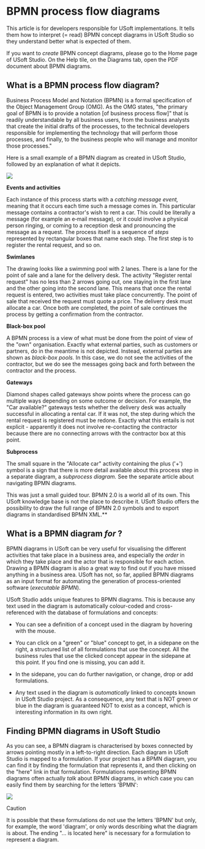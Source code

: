 # BPMN process flow diagrams

This article is for developers responsible for USoft implementations. It tells them how to interpret (= read) BPMN concept diagrams in USoft Studio so they understand better what is expected of them.

If you want to *create* BPMN concept diagrams, please go to the Home page of USoft Studio. On the Help tile, on the Diagrams tab, open the PDF document about BPMN diagrams.

## What is a BPMN process flow diagram?

Business Process Model and Notation (BPMN) is a formal specification of the Object Management Group (OMG). As the OMG states, "the primary goal of BPMN is to provide a notation [of business process flow]" that is readily understandable by all business users, from the business analysts that create the initial drafts of the processes, to the technical developers responsible for implementing the technology that will perform those processes, and finally, to the business people who will manage and monitor those processes."

Here is a small example of a BPMN diagram as created in USoft Studio, followed by an explanation of what it depicts.

![](/api/Collaboration/Interpreting%20diagrams/assets/9507a6f9-b6e4-4e4e-befc-61b12ffd6d47.png)

**Events and activities**

Each instance of this process starts with a *catching message event,* meaning that it occurs each time such a message comes in. This particular message contains a contractor's wish to rent a car. This could be literally a message (for example an e‑mail message), or it could involve a physical person ringing, or coming to a reception desk and pronouncing the message as a request. The process itself is a sequence of *steps* represented by rectangular boxes that name each step. The first step is to register the rental request, and so on.

**Swimlanes**

The drawing looks like a swimming pool with 2 lanes. There is a lane for the point of sale and a lane for the delivery desk. The activity "Register rental request" has no less than 2 arrows going out, one staying in the first lane and the other going into the second lane. This means that once the rental request is entered, two activities must take place concurrently. The point of sale that received the request must quote a price. The delivery desk must allocate a car. Once both are completed, the point of sale continues the process by getting a confirmation from the contractor.

**Black-box pool**

A BPMN process is a view of what must be done from the point of view of the "own" organisation. Exactly what external parties, such as customers or partners, do in the meantime is not depicted. Instead, external parties are shown as *black-box pools.* In this case, we do not see the activities of the contractor, but we do see the messages going back and forth between the contractor and the process.

**Gateways**

Diamond shapes called gateways show points where the process can go multiple ways depending on some outcome or decision. For example, the "Car available?" gateways tests whether the delivery desk was actually successful in allocating a rental car. If it was not, the step during which the rental request is registered must be redone. Exactly what this entails is not explicit - apparently it does not involve re-contacting the contractor because there are no connecting arrows with the contractor box at this point.

**Subprocess**

The small square in the "Allocate car" activity containing the plus ('+') symbol is a sign that there is more detail available about this process step in a separate diagram, a *subprocess diagram.* See the separate article about navigating BPMN diagrams.

This was just a small guided tour. BPMN 2.0 is a world all of its own. This USoft knowledge base is not the place to describe it. USoft Studio offers the possibility to draw the full range of BPMN 2.0 symbols and to export diagrams in standardised BPMN XML.**

## What is a BPMN diagram *for* ?

BPMN diagrams in USoft can be very useful for visualising the different activities that take place in a business area, and especially the *order* in which they take place and the actor that is responsible for each action. Drawing a BPMN diagram is also a great way to find out if you have missed anything in a business area. USoft has not, so far, applied BPMN diagrams as an input format for automating the generation of process-oriented software (*executable BPMN*).

USoft Studio adds unique features to BPMN diagrams. This is because any text used in the diagram is automatically colour-coded and cross-referenced with the database of formulations and concepts:

- You can see a definition of a concept used in the diagram by hovering with the mouse.

- You can click on a "green" or "blue" concept to get, in a sidepane on the right, a structured list of all formulations that use the concept. All the business rules that use the clicked concept appear in the sidepane at this point. If you find one is missing, you can add it.
- In the sidepane, you can do further navigation, or change, drop or add formulations.

- Any text used in the diagram is *automatically* linked to concepts known in USoft Studio project. As a consequence, any text that is NOT green or blue in the diagram is guaranteed NOT to exist as a concept, which is interesting information in its own right.

## Finding BPMN diagrams in USoft Studio

As you can see, a BPMN diagram is characterised by boxes connected by arrows pointing mostly in a left-to-right direction. Each diagram in USoft Studio is mapped to a formulation. If your project has a BPMN diagram, you can find it by finding the formulation that represents it, and then clicking on the "here" link in that formulation. Formulations representing BPMN diagrams often actually *talk* about BPMN diagrams, in which case you can easily find them by searching for the letters 'BPMN':

![](/api/Collaboration/Interpreting%20diagrams/assets/f1381ac2-8c3a-4d42-97d1-b876c549f30f.png)

> [!CAUTION]
> It is possible that these formulations do not use the letters 'BPMN' but only, for example, the word 'diagram', or only words describing what the diagram is about. The ending "... is located here" is necessary for a formulation to represent a diagram.